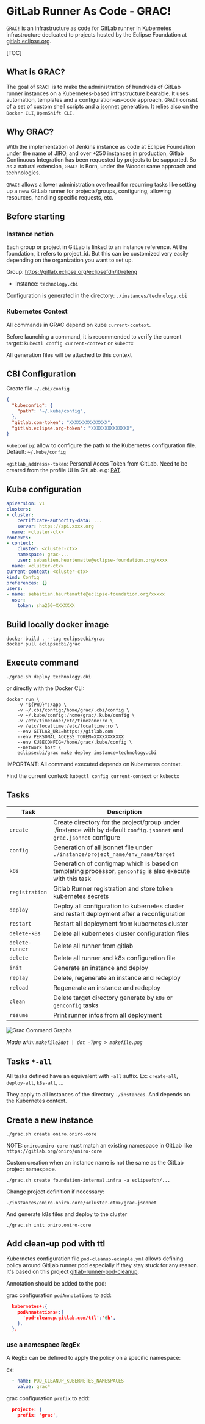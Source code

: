 <!--
SPDX-FileCopyrightText: 2024 eclipse foundation
SPDX-License-Identifier: EPL-2.0
-->

# GitLab Runner As Code - GRAC!

`GRAC!` is an infrastructure as code for GitLab runner in Kubernetes infrastructure dedicated to projects hosted by the Eclipse Foundation at [gitlab.eclipse.org](https://gitlab.eclipse.org).

[TOC]

## What is GRAC?

The goal of `GRAC!` is to make the administration of hundreds of GitLab runner instances on a Kubernetes-based infrastructure bearable. It uses automation, templates and a configuration-as-code approach. `GRAC!` consist of a set of custom shell scripts and a [jsonnet](https://jsonnet.org) generation. It relies also on the `Docker CLI`, `OpenShift CLI`.

## Why GRAC?

With the implementation of Jenkins instance as code at Eclipse Foundation under the name of [JIRO](https://github.com/eclipse-cbi/jiro), and over +250 instances in production, Gitlab Continuous Integration has been requested by projects to be supported. 
So as a natural extension, `GRAC!` is Born, under the Woods: same approach and technologies.

`GRAC!` allows a lower administration overhead for recurring tasks like setting up a new GitLab runner for projects/groups, configuring, allowing resources, handling specific requests, etc.

## Before starting

### Instance notion

Each group or project in GitLab is linked to an instance reference. At the foundation, it refers to project_id. 
But this can be customized very easily depending on the organization you want to set up.
 
Group: https://gitlab.eclipse.org/eclipsefdn/it/releng
* Instance: `technology.cbi`

Configuration is generated in the directory: `./instances/technology.cbi`

### Kubernetes Context

All commands in GRAC depend on kube `current-context`.

Before launching a command, it is recommended to verify the current target: `kubectl config current-context` or `kubectx`

All generation files will be attached to this context

## CBI Configuration 

Create file `~/.cbi/config`

```json
{
  "kubeconfig": {
    "path": "~/.kube/config",
  },
  "gitlab.com-token": "XXXXXXXXXXXXXX",
  "gitlab.eclipse.org-token": "XXXXXXXXXXXXXX",
}
```

`kubeconfig`: allow to configure the path to the Kubernetes configuration file. 
Default: `~/.kube/config`

`<gitlab_address>-token`: Personal Acces Token from GitLab. Need to be created from the profile UI in GitLab. e.g: [PAT](https://gitlab.eclipse.org/-/profile/personal_access_tokens).

## Kube configuration

```yaml
apiVersion: v1
clusters:
- cluster:
    certificate-authority-data: ...
    server: https://api.xxxx.org
  name: <cluster-ctx>
contexts:
- context:
    cluster: <cluster-ctx>
    namespace: grac-...
    user: sebastien.heurtematte@eclipse-foundation.org/xxxx
  name: <cluster-ctx>
current-context: <cluster-ctx>
kind: Config
preferences: {}
users:
- name: sebastien.heurtematte@eclipse-foundation.org/xxxxx
  user:
    token: sha256~XXXXXXX
```

## Build locally docker image

```shell
docker build . --tag eclipsecbi/grac 
docker pull eclipsecbi/grac 
```

## Execute command

```shell
./grac.sh deploy technology.cbi
```

or directly with the Docker CLI:

```shell
docker run \
    -v "${PWD}":/app \
    -v ~/.cbi/config:/home/grac/.cbi/config \
    -v ~/.kube/config:/home/grac/.kube/config \
    -v /etc/timezone:/etc/timezone:ro \
    -v /etc/localtime:/etc/localtime:ro \
    --env GITLAB_URL=https://gitlab.com
    --env PERSONAL_ACCESS_TOKEN=XXXXXXXXXXX
    --env KUBECONFIG=/home/grac/.kube/config \
    --network host \
    eclipsecbi/grac make deploy instance=technology.cbi
```

IMPORTANT: All command executed depends on Kubernetes context. 

Find the current context: `kubectl config current-context` or `kubectx`

## Tasks

| Task           | Description                                                                                                            | 
|----------------|------------------------------------------------------------------------------------------------------------------------|
| `create`       | Create directory for the project/group under ./instance with by default `config.jsonnet` and `grac.jsonnet` configure  |
| `config`       | Generation of all jsonnet file under `./instance/project_name/env_name/target`                                         |
| `k8s`          | Generation of configmap which is based on templating processor, `genconfig` is also execute with this task             |
| `registration` | Gitlab Runner registration and store token kubernetes secrets              |
| `deploy`       | Deploy all configuration to kubernetes cluster and restart deployment after a reconfiguration                          |
| `restart`      | Restart all deployment from kubernetes cluster                                                                         |
| `delete-k8s`   | Delete all kubernetes cluster configuration files                                                                      |
| `delete-runner`| Delete all runner from gitlab                                                                                          |
| `delete`       | Delete all runner and k8s configuration file                                                                           |
| `init`         | Generate an instance and deploy                                                                                        |
| `replay`       | Delete, regenerate an instance and redeploy                                                                            |
| `reload`       | Regenerate an instance and redeploy                                                                                    |
| `clean`        | Delete target directory generate by `k8s` or `genconfig` tasks                                                         |
| `resume`       | Print runner infos from all deployment                                                                                 |

![Grac Command Graphs](./makefile.png)

*Made with: `makefile2dot | dot -Tpng > makefile.png`*

## Tasks `*-all`

All tasks defined have an equivalent with `-all` suffix. 
Ex: `create-all`, `deploy-all`, `k8s-all`, ... 

They apply to all instances of the directory `./instances`. 
And depends on the Kubernetes context. 

## Create a new instance

```shell
./grac.sh create oniro.oniro-core
```

NOTE: `oniro.oniro-core` must match an existing namespace in GitLab like `https://gitlab.org/oniro/oniro-core`

Custom creation when an instance name is not the same as the GitLab project namespace.

```shell
./grac.sh create foundation-internal.infra -a eclipsefdn/...
```

Change project definition if necessary:

```shell
./instances/oniro.oniro-core/<cluster-ctx>/grac.jsonnet
```

And generate k8s files and deploy to the cluster

```shell
./grac.sh init oniro.oniro-core
```

## Add clean-up pod with ttl  

Kubernetes configuration file `pod-cleanup-example.yml` allows defining policy around GitLab runner pod especially if they stay stuck for any reason.
It's based on this project [gitlab-runner-pod-cleanup](https://gitlab.com/gitlab-org/ci-cd/gitlab-runner-pod-cleanup). 

Annotation should be added to the pod: 

grac configuration `podAnnotations` to add: 
```json
  kubernetes+:{
    podAnnotations+:{
      'pod-cleanup.gitlab.com/ttl':'6h',
    },
  },
```

### use a namespace RegEx

A RegEx can be defined to apply the policy on a specific namespace:

ex:

```yaml
  - name: POD_CLEANUP_KUBERNETES_NAMESPACES
    value: grac* 
```

grac configuration `prefix` to add: 

```json
  project+: {
    prefix: 'grac',
```


